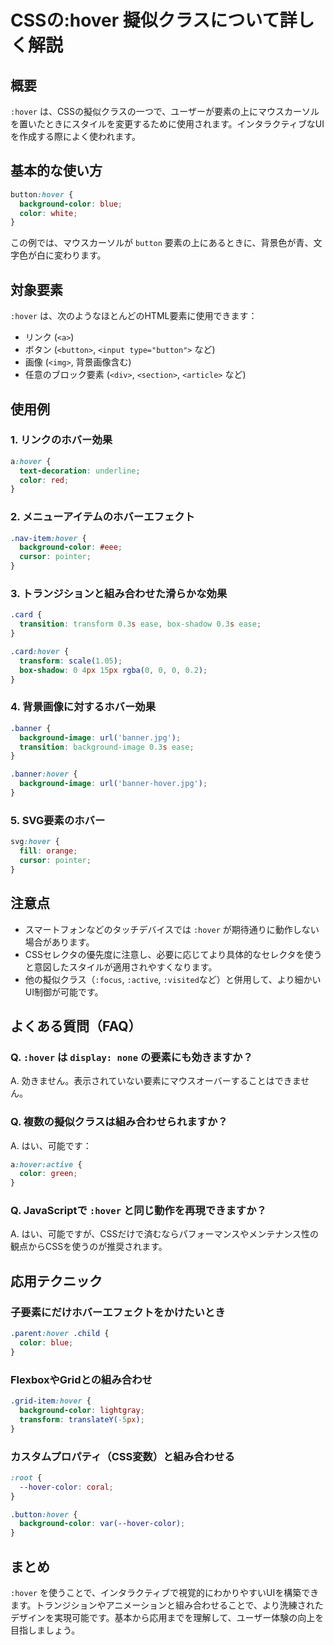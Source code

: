 
# CSSの:hover 擬似クラスについて詳しく解説

## 概要

`:hover` は、CSSの擬似クラスの一つで、ユーザーが要素の上にマウスカーソルを置いたときにスタイルを変更するために使用されます。インタラクティブなUIを作成する際によく使われます。

## 基本的な使い方

```css
button:hover {
  background-color: blue;
  color: white;
}
```

この例では、マウスカーソルが `button` 要素の上にあるときに、背景色が青、文字色が白に変わります。

## 対象要素

`:hover` は、次のようなほとんどのHTML要素に使用できます：

- リンク (`<a>`)
- ボタン (`<button>`, `<input type="button">` など)
- 画像 (`<img>`, 背景画像含む)
- 任意のブロック要素 (`<div>`, `<section>`, `<article>` など)

## 使用例

### 1. リンクのホバー効果

```css
a:hover {
  text-decoration: underline;
  color: red;
}
```

### 2. メニューアイテムのホバーエフェクト

```css
.nav-item:hover {
  background-color: #eee;
  cursor: pointer;
}
```

### 3. トランジションと組み合わせた滑らかな効果

```css
.card {
  transition: transform 0.3s ease, box-shadow 0.3s ease;
}

.card:hover {
  transform: scale(1.05);
  box-shadow: 0 4px 15px rgba(0, 0, 0, 0.2);
}
```

### 4. 背景画像に対するホバー効果

```css
.banner {
  background-image: url('banner.jpg');
  transition: background-image 0.3s ease;
}

.banner:hover {
  background-image: url('banner-hover.jpg');
}
```

### 5. SVG要素のホバー

```css
svg:hover {
  fill: orange;
  cursor: pointer;
}
```

## 注意点

- スマートフォンなどのタッチデバイスでは `:hover` が期待通りに動作しない場合があります。
- CSSセレクタの優先度に注意し、必要に応じてより具体的なセレクタを使うと意図したスタイルが適用されやすくなります。
- 他の擬似クラス（`:focus`, `:active`, `:visited`など）と併用して、より細かいUI制御が可能です。

## よくある質問（FAQ）

### Q. `:hover` は `display: none` の要素にも効きますか？

A. 効きません。表示されていない要素にマウスオーバーすることはできません。

### Q. 複数の擬似クラスは組み合わせられますか？

A. はい、可能です：

```css
a:hover:active {
  color: green;
}
```

### Q. JavaScriptで `:hover` と同じ動作を再現できますか？

A. はい、可能ですが、CSSだけで済むならパフォーマンスやメンテナンス性の観点からCSSを使うのが推奨されます。

## 応用テクニック

### 子要素にだけホバーエフェクトをかけたいとき

```css
.parent:hover .child {
  color: blue;
}
```

### FlexboxやGridとの組み合わせ

```css
.grid-item:hover {
  background-color: lightgray;
  transform: translateY(-5px);
}
```

### カスタムプロパティ（CSS変数）と組み合わせる

```css
:root {
  --hover-color: coral;
}

.button:hover {
  background-color: var(--hover-color);
}
```

## まとめ

`:hover` を使うことで、インタラクティブで視覚的にわかりやすいUIを構築できます。トランジションやアニメーションと組み合わせることで、より洗練されたデザインを実現可能です。基本から応用までを理解して、ユーザー体験の向上を目指しましょう。
